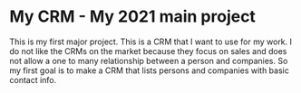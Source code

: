 # My CRM - My 2021 main project

This is my first major project. This is a CRM that I want to use for my work.
I do not like the CRMs on the market because they focus on sales and does not allow a one to many relationship between a person and companies.
So my first goal is to make a CRM that lists persons and companies with basic contact info.
